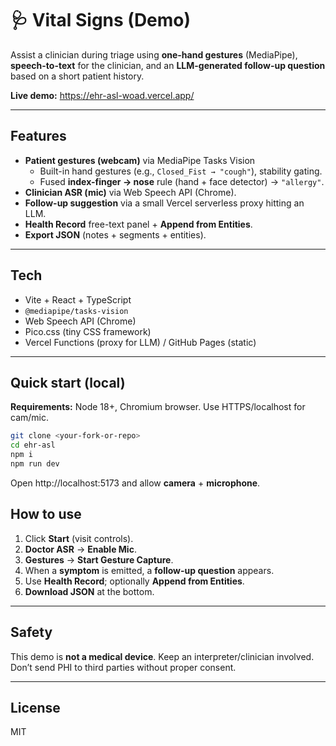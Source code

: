 # 🩺 Vital Signs (Demo)

Assist a clinician during triage using **one-hand gestures** (MediaPipe), **speech-to-text** for the clinician, and an **LLM-generated follow-up question** based on a short patient history.

**Live demo:** https://ehr-asl-woad.vercel.app/

---

## Features
- **Patient gestures (webcam)** via MediaPipe Tasks Vision  
  - Built-in hand gestures (e.g., `Closed_Fist → "cough"`), stability gating.  
  - Fused **index-finger → nose** rule (hand + face detector) → `"allergy"`.
- **Clinician ASR (mic)** via Web Speech API (Chrome).
- **Follow-up suggestion** via a small Vercel serverless proxy hitting an LLM.
- **Health Record** free-text panel + **Append from Entities**.
- **Export JSON** (notes + segments + entities).

---

## Tech
- Vite + React + TypeScript  
- `@mediapipe/tasks-vision`  
- Web Speech API (Chrome)  
- Pico.css (tiny CSS framework)  
- Vercel Functions (proxy for LLM) / GitHub Pages (static)

---

## Quick start (local)

**Requirements:** Node 18+, Chromium browser. Use HTTPS/localhost for cam/mic.

~~~bash
git clone <your-fork-or-repo>
cd ehr-asl
npm i
npm run dev
~~~

Open http://localhost:5173 and allow **camera** + **microphone**.

## How to use
1. Click **Start** (visit controls).
2. **Doctor ASR** → **Enable Mic**.
3. **Gestures** → **Start Gesture Capture**.  
4. When a **symptom** is emitted, a **follow-up question** appears.
5. Use **Health Record**; optionally **Append from Entities**.
6. **Download JSON** at the bottom.

---

## Safety
This demo is **not a medical device**. Keep an interpreter/clinician involved. Don’t send PHI to third parties without proper consent.

---

## License
MIT
